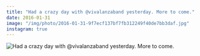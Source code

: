 ```yaml
---
title: "Had a crazy day with @vivalanzaband yesterday. More to come."
date: 2016-01-31
image: "/img/photo/2016-01-31-9f7ecf137bf7fb312249f40de7bb3daf.jpg"
instagram: true
---
```


![Had a crazy day with @vivalanzaband yesterday. More to come.](/img/photo/2016-01-31-9f7ecf137bf7fb312249f40de7bb3daf.jpg)
